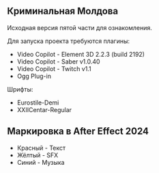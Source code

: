 ## Криминальная Молдова

Исходная версия пятой части для ознакомления.

Для запуска проекта требуются плагины:  
- Video Copilot - Element 3D 2.2.3 (build 2192)  
- Video Copilot - Saber v1.0.40  
- Video Copilot - Twitch v1.1
- Ogg Plug-in

Шрифты:  
- Eurostile-Demi  
- XXIICentar-Regular

## Маркировка в After Effect 2024

- Красный - Текст  
- Жёлтый - SFX  
- Синий - Музыка
